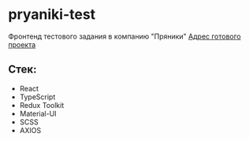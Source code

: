 # pryaniki-test

Фронтенд тестового задания в компанию "Пряники"
[Адрес готового проекта](https://nikitasavchuk97.github.io/pryaniki-test/)

## Стек:

- React
- TypeScript
- Redux Toolkit
- Material-UI
- SCSS
- AXIOS
